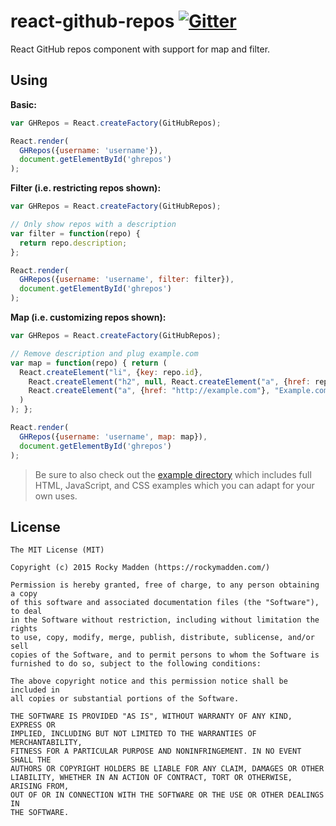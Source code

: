 # react-github-repos [![Gitter](http://img.shields.io/badge/gitter-join%20chatroom-brightgreen.svg)](https://gitter.im/rockymadden/react-github-repos)
React GitHub repos component with support for map and filter.

## Using
__Basic:__
```javascript
var GHRepos = React.createFactory(GitHubRepos);

React.render(
  GHRepos({username: 'username'}),
  document.getElementById('ghrepos')
);
```

__Filter (i.e. restricting repos shown):__
```javascript
var GHRepos = React.createFactory(GitHubRepos);

// Only show repos with a description
var filter = function(repo) {
  return repo.description;
};

React.render(
  GHRepos({username: 'username', filter: filter}),
  document.getElementById('ghrepos')
);
```

__Map (i.e. customizing repos shown):__
```javascript
var GHRepos = React.createFactory(GitHubRepos);

// Remove description and plug example.com
var map = function(repo) { return (
  React.createElement("li", {key: repo.id},
    React.createElement("h2", null, React.createElement("a", {href: repo.homepage || repo.html_url}, repo.name)),
    React.createElement("a", {href: "http://example.com"}, "Example.com")
  )
); };

React.render(
  GHRepos({username: 'username', map: map}),
  document.getElementById('ghrepos')
);
```

> Be sure to also check out the [example directory](https://github.com/rockymadden/react-github-repos/tree/master/example)
which includes full HTML, JavaScript, and CSS examples which you can adapt for your own uses.

## License
```
The MIT License (MIT)

Copyright (c) 2015 Rocky Madden (https://rockymadden.com/)

Permission is hereby granted, free of charge, to any person obtaining a copy
of this software and associated documentation files (the "Software"), to deal
in the Software without restriction, including without limitation the rights
to use, copy, modify, merge, publish, distribute, sublicense, and/or sell
copies of the Software, and to permit persons to whom the Software is
furnished to do so, subject to the following conditions:

The above copyright notice and this permission notice shall be included in
all copies or substantial portions of the Software.

THE SOFTWARE IS PROVIDED "AS IS", WITHOUT WARRANTY OF ANY KIND, EXPRESS OR
IMPLIED, INCLUDING BUT NOT LIMITED TO THE WARRANTIES OF MERCHANTABILITY,
FITNESS FOR A PARTICULAR PURPOSE AND NONINFRINGEMENT. IN NO EVENT SHALL THE
AUTHORS OR COPYRIGHT HOLDERS BE LIABLE FOR ANY CLAIM, DAMAGES OR OTHER
LIABILITY, WHETHER IN AN ACTION OF CONTRACT, TORT OR OTHERWISE, ARISING FROM,
OUT OF OR IN CONNECTION WITH THE SOFTWARE OR THE USE OR OTHER DEALINGS IN
THE SOFTWARE.
```

